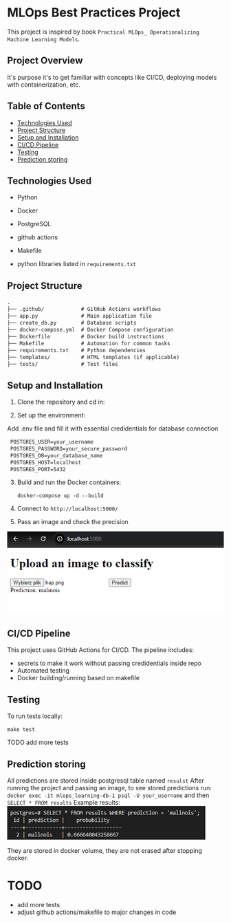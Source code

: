 # MLOps Best Practices Project

This project is inspired by book `Practical MLOps_ Operationalizing Machine Learning Models`. 

## Project Overview

It's purpose it's to get familiar with concepts like CI/CD, deploying models with containerization, etc.

## Table of Contents

- [Technologies Used](#technologies-used)
- [Project Structure](#project-structure)
- [Setup and Installation](#setup-and-installation)
- [CI/CD Pipeline](#cicd-pipeline)
- [Testing](#testing)
- [Prediction storing](#Prediction-storing)

## Technologies Used

- Python 
- Docker
- PostgreSQL
- github actions
- Makefile

- python libraries listed in `requirements.txt`

## Project Structure

```
.
├── .github/            # GitHub Actions workflows
├── app.py              # Main application file
├── create_db.py        # Database scripts
├── docker-compose.yml  # Docker Compose configuration
├── Dockerfile          # Docker build instructions
├── Makefile            # Automation for common tasks
├── requirements.txt    # Python dependencies
├── templates/          # HTML templates (if applicable)
├── tests/              # Test files
```

## Setup and Installation

1. Clone the repository and cd in:

2. Set up the environment:

Add .env file and fill it with essential credidentials for database connection
   ```
    POSTGRES_USER=your_username
    POSTGRES_PASSWORD=your_secure_password
    POSTGRES_DB=your_database_name
    POSTGRES_HOST=localhost
    POSTGRES_PORT=5432
   ```

3. Build and run the Docker containers:
   ```
   docker-compose up -d --build
   ```
4. Connect to `http://localhost:5000/`

5. Pass an image and check the precision

![example](images/working_app_example.png)

## CI/CD Pipeline

This project uses GitHub Actions for CI/CD. The pipeline includes:
- secrets to make it work without passing credidentials inside repo
- Automated testing
- Docker building/running based on makefile

## Testing

To run tests locally:

```
make test

```
TODO add more tests

## Prediction storing

All predictions are stored inside postgresql table named `resulst`
After running the project and passing an image, to see stored predictions run:
`docker exec -it mlops_learning-db-1 psql -U your_username`
and then `SELECT * FROM results`
Example results: ![example_db](images/test_prediction_results.png)

They are stored in docker volume, they are not erased after stopping docker.

# TODO
- add more tests
- adjust github actions/makefile to major changes in code